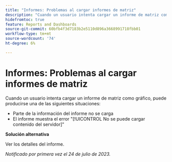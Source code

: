 ```yaml
---
title: "Informes: Problemas al cargar informes de matriz"
description: "Cuando un usuario intenta cargar un informe de matriz como gráfico, pueden producirse problemas."
hidefromtoc: true
feature: Reports and Dashboards
source-git-commit: 60bfb4f3d7183b2e5110d896a3668991718fbb01
workflow-type: tm+mt
source-wordcount: '74'
ht-degree: 6%

---
```



# Informes: Problemas al cargar informes de matriz

Cuando un usuario intenta cargar un informe de matriz como gráfico, puede producirse una de las siguientes situaciones:

* Parte de la información del informe no se carga
* El informe muestra el error &quot;[!UICONTROL No se puede cargar contenido del servidor]&quot;

**Solución alternativa**

Ver los detalles del informe.

_Notificado por primera vez el 24 de julio de 2023._

